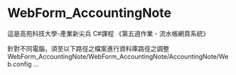 # WebForm_AccountingNote

這是高苑科技大學-產業新尖兵 C#課程 《第五週作業 - 流水帳網頁系統》

針對不同電腦，須至以下路徑之檔案進行資料庫路徑之調整
WebForm_AccountingNote/WebForm_AccountingNote/AccountingNote/Web.config
<configuration>
<connectionStrings> 
<add name="DefaultConnection" connectionString="Data Source='資料庫連線路徑';Initial Catalog='存放資料之目錄名稱'; Integrated Security=true" />
<connectionStrings>
...
<configuration>
